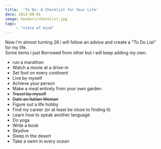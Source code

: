 ```yaml
---
title:  'To Do: A Checklist for Your Life'
date: 2013-08-01
image: headers/checklist.jpg
tags: 
     - "state of mind"
---
```

Now i'm almost turning 26 i will follow an advice and create a "To Do List" for my life.<br />
Some items i just Borrowed from other but i will keep adding my own.

<!--more-->


- run a marathon
- Watch a movie at a drive-in
- Set foot on every continent
- Live by myself
- Achieve your person
- Make a meal entirely from your own garden
- ~~Travel by myself~~
- ~~Date an Italian Woman~~
- Figure out a life hobby
- Find my career (or at least be close to finding it)
- Learn how to speak another language
- Do yoga
- Write a book
- Skydive
- Sleep in the desert
- Take a swim in every ocean



